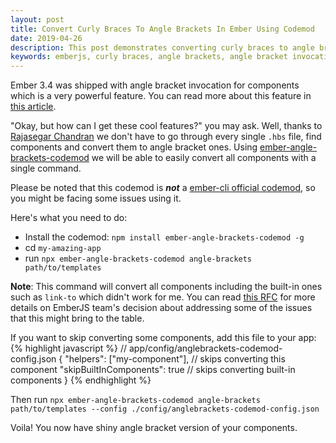 ```yaml
---
layout: post
title: Convert Curly Braces To Angle Brackets In Ember Using Codemod
date: 2019-04-26
description: This post demonstrates converting curly braces to angle brackets in EmberJS
keywords: emberjs, curly braces, angle brackets, angle bracket invocation, codemod
---
```

Ember 3.4 was shipped with angle bracket invocation for components which is a very powerful feature. You can read more about this feature in [this article][ember-3.4-features].

"Okay, but how can I get these cool features?" you may ask. Well, thanks to [Rajasegar Chandran][rajasegar-chandran-github-profile] we don't have to go through every single `.hbs` file, find components and convert them to angle bracket ones. Using [ember-angle-brackets-codemod][ember-angle-brackets-codemod-github-link] we will be able to easily convert all components with a single command.

Please be noted that this codemod is **_not_** a [ember-cli official codemod][ember-codemods], so you might be facing some issues using it.

Here's what you need to do:
- Install the codemod: `npm install ember-angle-brackets-codemod -g`
- cd `my-amazing-app`
- run `npx ember-angle-brackets-codemod angle-brackets path/to/templates`

**Note**: This command will convert all components including the built-in ones such as `link-to` which didn't work for me. You can read [this RFC][conver-built-in-helpers-rfc] for more details on EmberJS team's decision about addressing some of the issues that this might bring to the table.

If you want to skip converting some components, add this file to your app:
{% highlight javascript %}
// app/config/anglebrackets-codemod-config.json
{
  "helpers": ["my-component"], // skips converting this component
  "skipBuiltInComponents": true // skips converting built-in components
}
{% endhighlight %}

Then run `npx ember-angle-brackets-codemod angle-brackets path/to/templates --config ./config/anglebrackets-codemod-config.json`

Voila! You now have shiny angle bracket version of your components.

[ember-3.4-features]: https://davidtang.io/2018/09/25/what's-new-with-components-as-of-ember-3.4.html
[rajasegar-chandran-github-profile]: https://github.com/rajasegar
[ember-angle-brackets-codemod-github-link]: https://github.com/rajasegar/ember-angle-brackets-codemod
[ember-codemods]: https://github.com/ember-cli/ember-cli-update-codemods-manifest/blob/v2/manifest.json
[conver-built-in-helpers-rfc]: https://github.com/emberjs/rfcs/blob/32a25b31d67d67bc7581dd0bead559063b06f076/text/0459-angle-bracket-built-in-components.md
